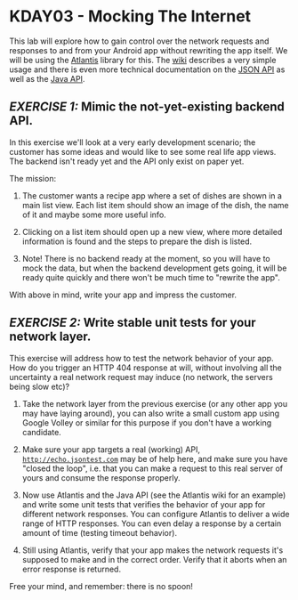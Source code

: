 # KDAY03 - Mocking The Internet

This lab will explore how to gain control over the network requests and responses to and from your Android app without rewriting the app itself. We will be using the [Atlantis](https://github.com/echsylon/atlantis) library for this. The [wiki](https://github.com/echsylon/atlantis/wiki) describes a very simple usage and there is even more technical documentation on the [JSON API](https://github.com/echsylon/atlantis/wiki/JSON-Configuration-File) as well as the [Java API](https://echsylon.github.io/atlantis/index.html).

## *EXERCISE 1:* Mimic the not-yet-existing backend API.

In this exercise we'll look at a very early development scenario; the customer has some ideas and would like to see some real life app views. The backend isn't ready yet and the API only exist on paper yet.

The mission:

1. The customer wants a recipe app where a set of dishes are shown in a main list view. Each list item should show an image of the dish, the name of it and maybe some more useful info.

2. Clicking on a list item should open up a new view, where more detailed information is found and the steps to prepare the dish is listed.

3. Note! There is no backend ready at the moment, so you will have to mock the data, but when the backend development gets going, it will be ready quite quickly and there won't be much time to "rewrite the app".

With above in mind, write your app and impress the customer.

## *EXERCISE 2:* Write stable unit tests for your network layer.

This exercise will address how to test the network behavior of your app. How do you trigger an HTTP 404 response at will, without involving all the uncertainty a real network request may induce (no network, the servers being slow etc)?

1. Take the network layer from the previous exercise (or any other app you may have laying around), you can also write a small custom app using Google Volley or similar for this purpose if you don't have a working candidate.

2. Make sure your app targets a real (working) API, [`http://echo.jsontest.com`](http://echo.jsontest.com) may be of help here, and make sure you have "closed the loop", i.e. that you can make a request to this real server of yours and consume the response properly.

3. Now use Atlantis and the Java API (see the Atlantis wiki for an example) and write some unit tests that verifies the behavior of your app for different network responses. You can configure Atlantis to deliver a wide range of HTTP responses. You can even delay a response by a certain amount of time (testing timeout behavior).

4. Still using Atlantis, verify that your app makes the network requests it's supposed to make and in the correct order. Verify that it aborts when an error response is returned.

Free your mind, and remember: there is no spoon!
